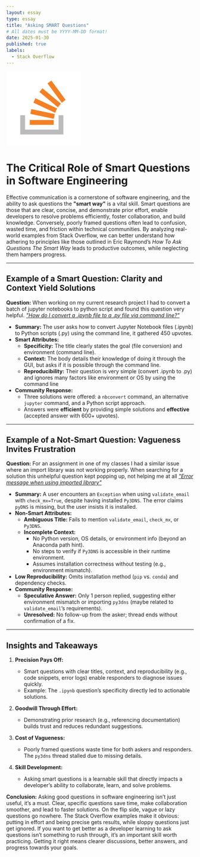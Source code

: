 ```yaml
---
layout: essay
type: essay
title: "Asking SMART Questions"
# All dates must be YYYY-MM-DD format!
date: 2025-01-30
published: true
labels:
  - Stack Overflow
---
```


<img width="200px" class="rounded float-start pe-4" src="../img/stack_overflow.png">

# The Critical Role of Smart Questions in Software Engineering  

Effective communication is a cornerstone of software engineering, and the ability to ask questions the **"smart way"** is a vital skill. Smart questions are those that are clear, concise, and demonstrate prior effort, enable developers to resolve problems efficiently, foster collaboration, and build knowledge. Conversely, poorly framed questions often lead to confusion, wasted time, and friction within technical communities. By analyzing real-world examples from Stack Overflow, we can better understand how adhering to principles like those outlined in Eric Raymond’s *How To Ask Questions The Smart Way* leads to productive outcomes, while neglecting them hampers progress.

---

## Example of a Smart Question: Clarity and Context Yield Solutions  

**Question:** When working on my current research project I had to convert a batch of jupyter notebooks to python script and found this question very helpful. [*"How do I convert a .ipynb file to a .py file via command line?"*](https://stackoverflow.com/questions/17077494/how-do-i-convert-a-ipython-notebook-into-a-python-file-via-commandline)  
- **Summary:** The user asks how to convert Jupyter Notebook files (.ipynb) to Python scripts (.py) using the command line, it gathered 450 upvotes.  
- **Smart Attributes:**  
  - **Specificity:** The title clearly states the goal (file conversion) and environment (command line).  
  - **Context:** The body details their knowledge of doing it through the GUI, but asks if it is possible through the command line.  
  - **Reproducibility:** Their question is very simple (convert .ipynb to .py) and ignores many factors like environment or OS by using the command line
- **Community Response:**  
  - Three solutions were offered: a `nbconvert` command, an alternative `jupyter` command, and a Python script approach.  
  - Answers were **efficient** by providing simple solutions and **effective** (accepted answer with 600+ upvotes).  

---

## Example of a Not-Smart Question: Vagueness Invites Frustration  

**Question:** For an assignment in one of my classes I had a similar issue where an import library was not working properly. When searching for a solution this unhelpful question kept popping up, not helping me at all [*"Error message when using imported library"*](https://stackoverflow.com/questions/57866818/error-message-when-using-imported-library?rq=1)  
- **Summary:** A user encounters an `Exception` when using `validate_email` with `check_mx=True`, despite having installed `Py3DNS`. The error claims `pyDNS` is missing, but the user insists it is installed.  
- **Non-Smart Attributes:** 
  - **Ambiguous Title:** Fails to mention `validate_email`, `check_mx`, or `Py3DNS`.  
  - **Incomplete Context:**  
    - No Python version, OS details, or environment info (beyond an Anaconda path hint).  
    - No steps to verify if `Py3DNS` is accessible in their runtime environment.  
    - Assumes installation correctness without testing (e.g., environment mismatch).  
- **Low Reproducibility:** Omits installation method (`pip` vs. `conda`) and dependency checks.  
- **Community Response:**  
  - **Speculative Answer:** Only 1 person replied, suggesting either environment mismatch or importing `py3dns` (maybe related to `validate_email`’s requirements).   
  - **Unresolved:** No follow-up from the asker; thread ends without confirmation of a fix. 

---

## Insights and Takeaways  

1. **Precision Pays Off:**  
   - Smart questions with clear titles, context, and reproducibility (e.g., code snippets, error logs) enable responders to diagnose issues quickly.  
   - Example: The `.ipynb` question’s specificity directly led to actionable solutions.  

2. **Goodwill Through Effort:**  
   - Demonstrating prior research (e.g., referencing documentation) builds trust and reduces redundant suggestions.  

3. **Cost of Vagueness:**  
   - Poorly framed questions waste time for both askers and responders. The `py3dns` thread stalled due to missing details.  

4. **Skill Development:**  
   - Asking smart questions is a learnable skill that directly impacts a developer’s ability to collaborate, learn, and solve problems.  

**Conclusion:** Asking good questions in software engineering isn’t just useful, it’s a must. Clear, specific questions save time, make collaboration smoother, and lead to faster solutions. On the flip side, vague or lazy questions go nowhere. The Stack Overflow examples make it obvious: putting in effort and being precise gets results, while sloppy questions just get ignored. If you want to get better as a developer learning to ask questions isn’t something to rush through, it’s an important skill worth practicing. Getting it right means clearer discussions, better answers, and progress towards your goals.
